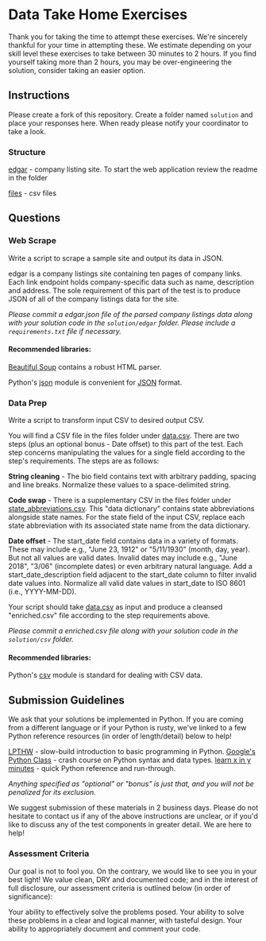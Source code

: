 # Data Take Home Exercises

Thank you for taking the time to attempt these exercises. We're sincerely thankful for your time in attempting these. 
We estimate depending on your skill level these exercises to take between 30 minutes to 2 hours. If you find yourself
taking more than 2 hours, you may be over-engineering the solution, consider taking an easier option.

## Instructions

Please create a fork of this repository. Create a folder named `solution` and place your responses here. When ready please notify
your coordinator to take a look.

### Structure

[edgar](edgar) - company listing site. To start the web application review the readme in the folder

[files](files) - csv files

## Questions

### Web Scrape

Write a script to scrape a sample site and output its data in JSON.

edgar is a company listings site containing ten pages of company links. Each link endpoint holds company-specific data such 
as name, description and address. The sole requirement of this part of the test is to produce JSON of all of the company 
listings data for the site.

_Please commit a _edgar.json_ file of the parsed company listings data along with your solution code in the `solution/edgar` folder. Please include a `requirements.txt` file if necessary._

#### Recommended libraries: 

[Beautiful Soup](https://www.crummy.com/software/BeautifulSoup/bs4/doc/) contains a robust HTML parser.

Python's [json](https://docs.python.org/2/library/json.html) module is convenient for [JSON](http://json.org) format. 

### Data Prep

Write a script to transform input CSV to desired output CSV. 

You will find a CSV file in the files folder under [data.csv](files/data.csv). There are two steps (plus an optional bonus - Date offset) to this part of the test. Each step concerns manipulating the values for a single field according to the step's requirements. The steps are as follows:

**String cleaning** - The bio field contains text with arbitrary padding, spacing and line breaks. Normalize these values to a space-delimited string.

**Code swap** - There is a supplementary CSV in the files folder under [state_abbreviations.csv](files/state_abbreviations.csv). This "data dictionary" contains state abbreviations alongside state names. For the state field of the input CSV, replace each state abbreviation with its associated state name from the data dictionary.

**Date offset** - The start_date field contains data in a variety of formats. These may include e.g., "June 23, 1912" or "5/11/1930" (month, day, year). But not all values are valid dates. Invalid dates may include e.g., "June 2018", "3/06" (incomplete dates) or even arbitrary natural language. Add a start_date_description field adjacent to the start_date column to filter invalid date values into. Normalize all valid date values in start_date to ISO 8601 (i.e., YYYY-MM-DD).

Your script should take [data.csv](files/data.csv) as input and produce a cleansed "enriched.csv" file according to the step requirements above. 

_Please commit a _enriched.csv_ file along with your solution code in the `solution/csv` folder._

#### Recommended libraries:

Python's [csv](https://docs.python.org/2/library/csv.html) module is standard for dealing with CSV data.

## Submission Guidelines

We ask that your solutions be implemented in Python. If you are coming from a different language or if your Python is rusty, we've linked to a few Python reference resources (in order of length/detail) below to help!

[LPTHW](https://learnpythonthehardway.org/book/) - slow-build introduction to basic programming in Python.
[Google's Python Class](https://developers.google.com/edu/python/) - crash course on Python syntax and data types.
[learn x in y minutes](https://learnxinyminutes.com/docs/python/) - quick Python reference and run-through.

_Anything specified as "optional" or "bonus" is just that, and you will not be penalized for its exclusion._

We suggest submission of these materials in 2 business days. Please do not hesitate to contact us if any of the above instructions are unclear, or if you'd like to discuss any of the test components in greater detail. We are here to help!

### Assessment Criteria

Our goal is not to fool you. On the contrary, we would like to see you in your best light! We value clean, DRY and documented code; and in the interest of full disclosure, our assessment criteria is outlined below (in order of significance):

Your ability to effectively solve the problems posed.
Your ability to solve these problems in a clear and logical manner, with tasteful design.
Your ability to appropriately document and comment your code. 

